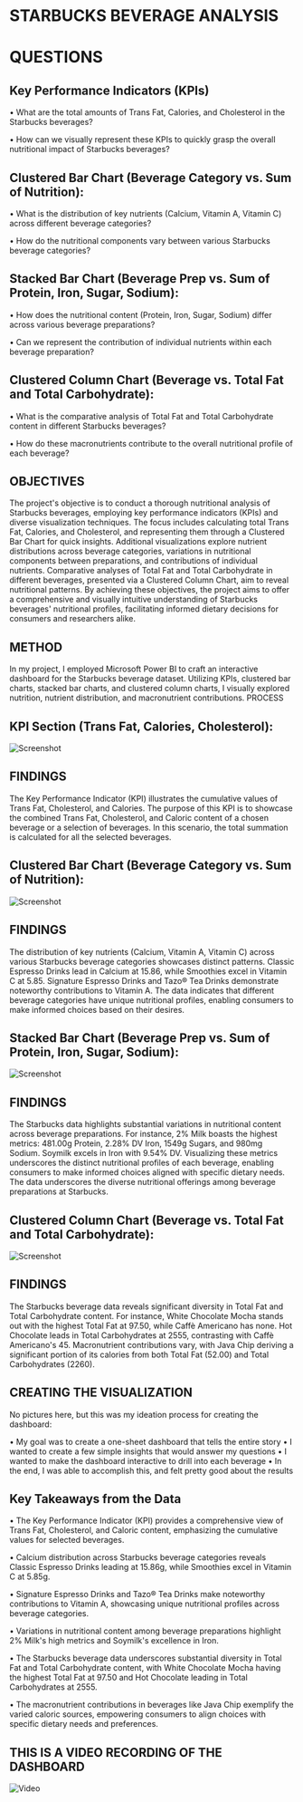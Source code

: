# STARBUCKS BEVERAGE ANALYSIS 

# QUESTIONS 

## Key Performance Indicators (KPIs)

   
•	What are the total amounts of Trans Fat, Calories, and Cholesterol in the Starbucks beverages?

•	How can we visually represent these KPIs to quickly grasp the overall nutritional impact of Starbucks beverages?


## Clustered Bar Chart (Beverage Category vs. Sum of Nutrition):
   

•	What is the distribution of key nutrients (Calcium, Vitamin A, Vitamin C) across different beverage categories?

•	How do the nutritional components vary between various Starbucks beverage categories?


## Stacked Bar Chart (Beverage Prep vs. Sum of Protein, Iron, Sugar, Sodium):
   

•	How does the nutritional content (Protein, Iron, Sugar, Sodium) differ across various beverage preparations?

•	Can we represent the contribution of individual nutrients within each beverage preparation?


## Clustered Column Chart (Beverage vs. Total Fat and Total Carbohydrate):
   
   
•	What is the comparative analysis of Total Fat and Total Carbohydrate content in different Starbucks beverages?


•	How do these macronutrients contribute to the overall nutritional profile of each beverage?


## OBJECTIVES

The project's objective is to conduct a thorough nutritional analysis of Starbucks beverages, employing key performance indicators (KPIs) and diverse visualization techniques. The focus includes calculating total Trans Fat, Calories, and Cholesterol, and representing them through a Clustered Bar Chart for quick insights. Additional visualizations explore nutrient distributions across beverage categories, variations in nutritional components between preparations, and contributions of individual nutrients. Comparative analyses of Total Fat and Total Carbohydrate in different beverages, presented via a Clustered Column Chart, aim to reveal nutritional patterns. By achieving these objectives, the project aims to offer a comprehensive and visually intuitive understanding of Starbucks beverages' nutritional profiles, facilitating informed dietary decisions for consumers and researchers alike.

## METHOD

In my project, I employed Microsoft Power BI to craft an interactive dashboard for the Starbucks beverage dataset. Utilizing KPIs, clustered bar charts, stacked bar charts, and clustered column charts, I visually explored nutrition, nutrient distribution, and macronutrient contributions.
PROCESS

## KPI Section (Trans Fat, Calories, Cholesterol):

![Screenshot](images/1.png)


## FINDINGS

The Key Performance Indicator (KPI) illustrates the cumulative values of Trans Fat, Cholesterol, and Calories. The purpose of this KPI is to showcase the combined Trans Fat, Cholesterol, and Caloric content of a chosen beverage or a selection of beverages. In this scenario, the total summation is calculated for all the selected beverages.


## Clustered Bar Chart (Beverage Category vs. Sum of Nutrition):

 ![Screenshot](images/5.png)

## FINDINGS

The distribution of key nutrients (Calcium, Vitamin A, Vitamin C) across various Starbucks beverage categories showcases distinct patterns. Classic Espresso Drinks lead in Calcium at 15.86, while Smoothies excel in Vitamin C at 5.85. Signature Espresso Drinks and Tazo® Tea Drinks demonstrate noteworthy contributions to Vitamin A. The data indicates that different beverage categories have unique nutritional profiles, enabling consumers to make informed choices based on their desires.

## Stacked Bar Chart (Beverage Prep vs. Sum of Protein, Iron, Sugar, Sodium):

![Screenshot](images/6.png)
 


## FINDINGS

The Starbucks data highlights substantial variations in nutritional content across beverage preparations. For instance, 2% Milk boasts the highest metrics: 481.00g Protein, 2.28% DV Iron, 1549g Sugars, and 980mg Sodium. Soymilk excels in Iron with 9.54% DV. Visualizing these metrics underscores the distinct nutritional profiles of each beverage, enabling consumers to make informed choices aligned with specific dietary needs. The data underscores the diverse nutritional offerings among beverage preparations at Starbucks.


## Clustered Column Chart (Beverage vs. Total Fat and Total Carbohydrate):

![Screenshot](images/3.png)

## FINDINGS

The Starbucks beverage data reveals significant diversity in Total Fat and Total Carbohydrate content. For instance, White Chocolate Mocha stands out with the highest Total Fat at 97.50, while Caffè Americano has none. Hot Chocolate leads in Total Carbohydrates at 2555, contrasting with Caffè Americano's 45. Macronutrient contributions vary, with Java Chip deriving a significant portion of its calories from both Total Fat (52.00) and Total Carbohydrates (2260).


## CREATING THE VISUALIZATION

No pictures here, but this was my ideation process for creating the dashboard:

•	My goal was to create a one-sheet dashboard that tells the entire story
•	I wanted to create a few simple insights that would answer my questions
•	I wanted to make the dashboard interactive to drill into each beverage 
•	In the end, I was able to accomplish this, and felt pretty good about the results

## Key Takeaways from the Data

•	The Key Performance Indicator (KPI) provides a comprehensive view of Trans Fat, Cholesterol, and Caloric content, emphasizing the cumulative values for selected beverages.

•	Calcium distribution across Starbucks beverage categories reveals Classic Espresso Drinks leading at 15.86g, while Smoothies excel in Vitamin C at 5.85g.


•	Signature Espresso Drinks and Tazo® Tea Drinks make noteworthy contributions to Vitamin A, showcasing unique nutritional profiles across beverage categories.

•	Variations in nutritional content among beverage preparations highlight 2% Milk's high metrics and Soymilk's excellence in Iron.

•	The Starbucks beverage data underscores substantial diversity in Total Fat and Total Carbohydrate content, with White Chocolate Mocha having the highest Total Fat at 97.50 and Hot Chocolate leading in Total Carbohydrates at 2555.

•	The macronutrient contributions in beverages like Java Chip exemplify the varied caloric sources, empowering consumers to align choices with specific dietary needs and preferences.



## THIS IS A VIDEO RECORDING OF THE DASHBOARD

![Video](https://github.com/benewaayaa/StarBucks-Beverage-Analysis/assets/143474652/f1b610be-3c39-453d-bb5a-b72571a2900f)

